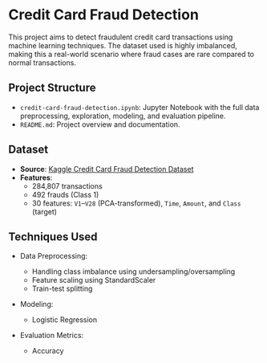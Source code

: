 # Credit Card Fraud Detection 

This project aims to detect fraudulent credit card transactions using machine learning techniques. 
The dataset used is highly imbalanced, making this a real-world scenario where fraud cases are rare compared to normal transactions.

## Project Structure

- `credit-card-fraud-detection.ipynb`: Jupyter Notebook with the full data preprocessing, exploration, modeling, and evaluation pipeline.
- `README.md`: Project overview and documentation.

## Dataset

- **Source**: [Kaggle Credit Card Fraud Detection Dataset](https://www.kaggle.com/datasets/mlg-ulb/creditcardfraud)
- **Features**:
  - 284,807 transactions
  - 492 frauds (Class 1)
  - 30 features: `V1`–`V28` (PCA-transformed), `Time`, `Amount`, and `Class` (target)

## Techniques Used

- Data Preprocessing:
  - Handling class imbalance using undersampling/oversampling
  - Feature scaling using StandardScaler
  - Train-test splitting

- Modeling:
  - Logistic Regression

- Evaluation Metrics:
  - Accuracy

